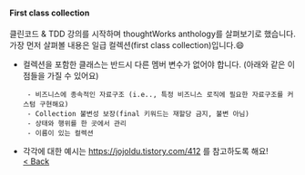 #### First class collection  
클린코드 & TDD 강의를 시작하며 thoughtWorks anthology를 살펴보기로 했습니다.  
가장 먼저 살펴볼 내용은 일급 컬렉션(first class collection)입니다.:smile:  

 - 컬렉션을 포함한 클래스는 반드시 다른 멤버 변수가 없어야 합니다. (아래와 같은 이점들을 가질 수 있어요)  
   
        - 비즈니스에 종속적인 자료구조 (i.e.., 특정 비즈니스 로직에 필요한 자료구조를 커스텀 구현해요)  
        - Collection 불변성 보장(final 키워드는 재할당 금지, 불변 아님)  
        - 상태와 행위를 한 곳에서 관리  
        - 이름이 있는 컬렉션  
      
- 각각에 대한 예시는 https://jojoldu.tistory.com/412 를 참고하도록 해요!  
[< Back](https://git.io/JL704)  
